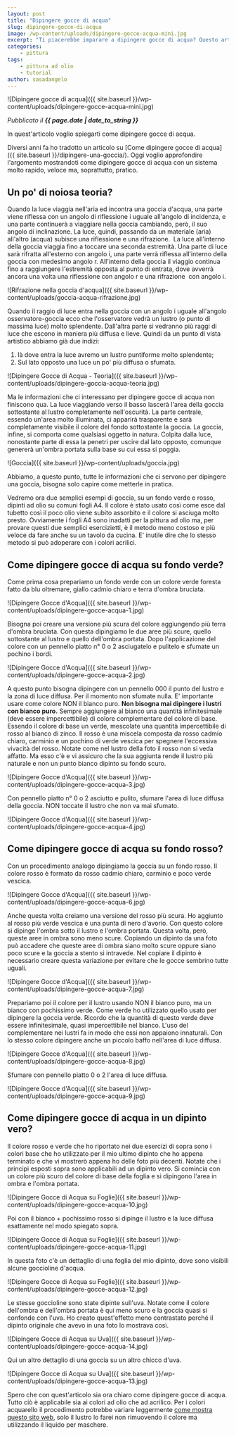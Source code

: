 ```yaml
---
layout: post
title: "Dipingere gocce di acqua"
slug: dipingere-gocce-di-acqua
image: /wp-content/uploads/dipingere-gocce-acqua-mini.jpg
excerpt: "Ti piacerebbe imparare a dipingere gocce di acqua? Questo articolo ti spiega, con esempi pratici, come dipingere gocce di acqua in un dipinto ad olio."
categories:
    - pittura
tags:
    - pittura ad olio
    - tutorial
author: sasadangelo
---
```


![Dipingere gocce di acqua]({{ site.baseurl }}/wp-content/uploads/dipingere-gocce-acqua-mini.jpg)

_Pubblicato il **{{ page.date | date_to_string }}**_

In quest'articolo voglio spiegarti come dipingere gocce di acqua.

Diversi anni fa ho tradotto un articolo su [Come dipingere gocce di acqua]({{ site.baseurl }}/dipingere-una-goccia/). Oggi voglio approfondire l'argomento mostrandoti come dipingere gocce di acqua con un sistema molto rapido, veloce ma, soprattutto, pratico.

## Un po' di noiosa teoria?

Quando la luce viaggia nell'aria ed incontra una goccia d'acqua, una parte viene riflessa con un angolo di riflessione i uguale all'angolo di incidenza, e una parte continuerà a viaggiare nella goccia cambiando, però, il suo angolo di inclinazione. La luce, quindi, passando da un materiale (aria) all'altro (acqua) subisce una riflessione e una rifrazione.  La luce all'interno della goccia viaggia fino a toccare una seconda estremità. Una parte di luce sarà rifratta all'esterno con angolo i, una parte verrà riflessa all'interno della goccia con medesimo angolo r. All'interno della goccia il viaggio continua fino a raggiungere l'estremità opposta al punto di entrata, dove avverrà ancora una volta una riflessione con angolo r e una rifrazione  con angolo i.

![Rifrazione nella goccia d'acqua]({{ site.baseurl }}/wp-content/uploads/goccia-acqua-rifrazione.jpg)

Quando il raggio di luce entra nella goccia con un angolo i uguale all'angolo osservatore-goccia ecco che l'osservatore vedrà un lustro (o punto di massima luce) molto splendente. Dall'altra parte si vedranno più raggi di luce che escono in maniera più diffusa e lieve. Quindi da un punto di vista artistico abbiamo già due indizi:

1. là dove entra la luce avremo un lustro puntiforme molto splendente;
2. Sul lato opposto una luce un po' più diffusa o sfumata.

![Dipingere Gocce di Acqua - Teoria]({{ site.baseurl }}/wp-content/uploads/dipingere-goccia-acqua-teoria.jpg)

Ma le informazioni che ci interessano per dipingere gocce di acqua non finiscono qua. La luce viaggiando verso il basso lascerà l'area della goccia sottostante al lustro completamente nell'oscurità. La parte centrale, essendo un'area molto illuminata, ci apparirà trasparente e sarà completamente visibile il colore del fondo sottostante la goccia. La goccia, infine, si comporta come qualsiasi oggetto in natura. Colpita dalla luce, nonostante parte di essa la penetri per uscire dal lato opposto, comunque genererà un'ombra portata sulla base su cui essa si poggia.

![Goccia]({{ site.baseurl }}/wp-content/uploads/goccia.jpg)

Abbiamo, a questo punto, tutte le informazioni che ci servono per dipingere una goccia, bisogna solo capire come metterle in pratica.

Vedremo ora due semplici esempi di goccia, su un fondo verde e rosso, dipinti ad olio su comuni fogli A4. Il colore è stato usato così come esce dal tubetto così il poco olio viene subito assorbito e il colore si asciuga molto presto. Ovviamente i fogli A4 sono inadatti per la pittura ad olio ma, per provare questi due semplici esercizietti, è il metodo meno costoso e più veloce da fare anche su un tavolo da cucina. E' inutile dire che lo stesso metodo si può adoperare con i colori acrilici.

## Come dipingere gocce di acqua su fondo verde?

Come prima cosa prepariamo un fondo verde con un colore verde foresta fatto da blu oltremare, giallo cadmio chiaro e terra d'ombra bruciata.

![Dipingere Gocce d'Acqua]({{ site.baseurl }}/wp-content/uploads/dipingere-gocce-acqua-1.jpg)

Bisogna poi creare una versione più scura del colore aggiungendo più terra d'ombra bruciata. Con questa dipingiamo le due aree più scure, quello sottostante al lustro e quello dell'ombra portata. Dopo l'applicazione del colore con un pennello piatto n° 0 o 2 asciugatelo e pulitelo e sfumate un pochino i bordi.

![Dipingere Gocce d'Acqua]({{ site.baseurl }}/wp-content/uploads/dipingere-gocce-acqua-2.jpg)

A questo punto bisogna dipingere con un pennello 000 il punto del lustro e la zona di luce diffusa. Per il momento non sfumate nulla. E' importante usare come colore NON il bianco puro. **Non bisogna mai dipingere i lustri con bianco puro.** Sempre aggiungere al bianco una quantità infinitesimale (deve essere impercettibile) di colore complementare del colore di base. Essendo il colore di base un verde, mescolate una quantità impercettibile di rosso al bianco di zinco. Il rosso è una miscela composta da rosso cadmio chiaro, carminio e un pochino di verde vescica per spegnere l'eccessiva vivacità del rosso. Notate come nel lustro della foto il rosso non si veda affatto. Ma esso c'è e vi assicuro che la sua aggiunta rende il lustro più naturale e non un punto bianco dipinto su fondo scuro.

![Dipingere Gocce d'Acqua]({{ site.baseurl }}/wp-content/uploads/dipingere-gocce-acqua-3.jpg)

Con pennello piatto n° 0 o 2 asciutto e pulito, sfumare l'area di luce diffusa della goccia. NON toccate il lustro che non va mai sfumato.

![Dipingere Gocce d'Acqua]({{ site.baseurl }}/wp-content/uploads/dipingere-gocce-acqua-4.jpg)

## Come dipingere gocce di acqua su fondo rosso?

Con un procedimento analogo dipingiamo la goccia su un fondo rosso. Il colore rosso è formato da rosso cadmio chiaro, carminio e poco verde vescica.

![Dipingere Gocce d'Acqua]({{ site.baseurl }}/wp-content/uploads/dipingere-gocce-acqua-6.jpg)

Anche questa volta creiamo una versione del rosso più scura. Ho aggiunto al rosso più verde vescica e una punta di nero d'avorio. Con questo colore si dipinge l'ombra sotto il lustro e l'ombra portata. Questa volta, però, queste aree in ombra sono meno scure. Copiando un dipinto da una foto può accadere che queste aree di ombra siano molto scure oppure siano poco scure e la goccia a stento si intravede. Nel copiare il dipinto è necessario creare questa variazione per evitare che le gocce sembrino tutte uguali.

![Dipingere Gocce d'Acqua]({{ site.baseurl }}/wp-content/uploads/dipingere-gocce-acqua-7.jpg)

Prepariamo poi il colore per il lustro usando NON il bianco puro, ma un bianco con pochissimo verde. Come verde ho utilizzato quello usato per dipingere la goccia verde. Ricordo che la quantità di questo verde deve essere infinitesimale, quasi impercettibile nel bianco. L'uso del complementare nei lustri fa in modo che essi non appaiono innaturali. Con lo stesso colore dipingere anche un piccolo baffo nell'area di luce diffusa.

![Dipingere Gocce d'Acqua]({{ site.baseurl }}/wp-content/uploads/dipingere-gocce-acqua-8.jpg)

Sfumare con pennello piatto 0 o 2 l'area di luce diffusa.

![Dipingere Gocce d'Acqua]({{ site.baseurl }}/wp-content/uploads/dipingere-gocce-acqua-9.jpg)

## Come dipingere gocce di acqua in un dipinto vero?

Il colore rosso e verde che ho riportato nei due esercizi di sopra sono i colori base che ho utilizzato per il mio ultimo dipinto che ho appena terminato e che vi mostrerò appena ho delle foto più decenti. Notate che i principi esposti sopra sono applicabili ad un dipinto vero. Si comincia con un colore più scuro del colore di base della foglia e si dipingono l'area in ombra e l'ombra portata.

![Dipingere Gocce di Acqua su Foglie]({{ site.baseurl }}/wp-content/uploads/dipingere-gocce-acqua-10.jpg)

Poi con il bianco + pochissimo rosso si dipinge il lustro e la luce diffusa esattamente nel modo spiegato sopra.

![Dipingere Gocce di Acqua su Foglie]({{ site.baseurl }}/wp-content/uploads/dipingere-gocce-acqua-11.jpg)

In questa foto c'è un dettaglio di una foglia del mio dipinto, dove sono visibili alcune goccioline d'acqua.

![Dipingere Gocce di Acqua su Foglie]({{ site.baseurl }}/wp-content/uploads/dipingere-gocce-acqua-12.jpg)

Le stesse goccioline sono state dipinte sull'uva. Notate come il colore dell'ombra e dell'ombra portata è qui meno scuro e la goccia quasi si confonde con l'uva. Ho creato quest'effetto meno contrastato perché il dipinto originale che avevo in una foto lo mostrava così.

![Dipingere Gocce di Acqua su Uva]({{ site.baseurl }}/wp-content/uploads/dipingere-gocce-acqua-14.jpg)

Qui un altro dettaglio di una goccia su un altro chicco d'uva.

![Dipingere Gocce di Acqua su Uva]({{ site.baseurl }}/wp-content/uploads/dipingere-gocce-acqua-13.jpg)

Spero che con quest'articolo sia ora chiaro come dipingere gocce di acqua. Tutto ciò è applicabile sia ai colori ad olio che ad acrilico. Per i colori acquarello il procedimento potrebbe variare leggermente [come mostra questo sito web](https://susieshort.net/waterdrops.html), solo il lustro lo farei non rimuovendo il colore ma utilizzando il liquido per maschere.
